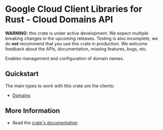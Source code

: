 # Google Cloud Client Libraries for Rust - Cloud Domains API

<!-- Code generated by sidekick. DO NOT EDIT. -->

**WARNING:** this crate is under active development. We expect multiple breaking
changes in the upcoming releases. Testing is also incomplete, we do **not**
recommend that you use this crate in production. We welcome feedback about the
APIs, documentation, missing features, bugs, etc.

Enables management and configuration of domain names.

## Quickstart

The main types to work with this crate are the clients:

* [Domains]

## More Information

* Read the [crate's documentation](https://docs.rs/google-cloud-domains-v1/latest/google-cloud-domains-v1)

[Domains]: https://docs.rs/google-cloud-domains-v1/latest/google_cloud_domains_v1/client/struct.Domains.html
